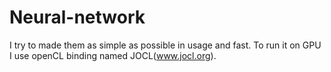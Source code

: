 # Neural-network
I try to made them as simple as possible in usage and fast.
To run it on GPU I use openCL binding named JOCL(www.jocl.org).
